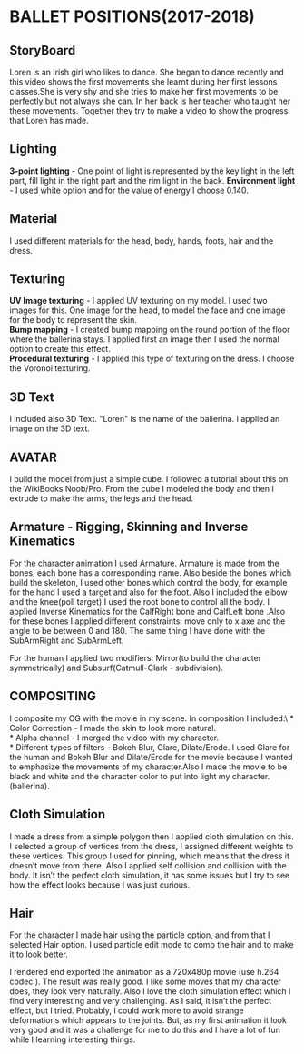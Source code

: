 # BALLET POSITIONS(2017-2018)


## StoryBoard
  Loren is an Irish girl who likes to dance. She began to dance recently and this video shows the first movements she learnt during her first lessons classes.She is very shy and she tries to make her first movements to be perfectly but not always she can. In her back is her teacher who taught her these movements. Together they try to make a video to show the progress that Loren has made.


## Lighting
  **3-point lighting** - One point of light is represented by the key light in the left part, fill light in the right part and the rim light in the back.
  **Environment light** - I used white option and for the value of energy I choose 0.140.


## Material 
  I used different materials for the head, body, hands, foots, hair and the dress.


## Texturing
  **UV Image texturing** - I applied UV texturing on my model. I used two images for this. One image for the head, to model the face and one image for the body to represent the skin.\
  **Bump mapping** - I created bump mapping on the round portion of the floor where the ballerina stays. I applied first an image then I used the normal option to create this effect.\
  **Procedural texturing** - I applied this type of texturing on the dress. I choose the Voronoi texturing.


## 3D Text 
 I included also 3D Text. "Loren" is the name of the ballerina. I applied an image on the 3D text.


## AVATAR
  I build the model from just a simple cube. I followed a tutorial about this on the WikiBooks Noob/Pro. From the cube I modeled the body and then I extrude to make the arms, the legs and the head. 


## Armature - Rigging, Skinning and Inverse Kinematics
  For the character animation I used Armature. Armature is made from the bones, each bone has a corresponding name. Also beside the bones which build the skeleton, I used other bones which control the body, for example for the hand I used a target and also for the foot. Also I included the elbow and the knee(poll target).I used the root bone to control all the body. I applied Inverse Kinematics for the CalfRight bone and CalfLeft bone .Also for these bones I applied different constraints: move only to x axe and the angle to be between 0 and 180. The same thing I have done with the SubArmRight and SubArmLeft.


  For the human I applied two modifiers: Mirror(to build the character symmetrically)  and Subsurf(Catmull-Clark - subdivision).


## COMPOSITING
  I composite my CG with the movie in my scene. In composition I included:\ 
    * Color Correction - I made the skin to look more natural.\
    * Alpha channel - I merged the video with my character.\
    * Different types of filters - Bokeh Blur, Glare, Dilate/Erode. I used Glare for the human and Bokeh Blur and Dilate/Erode for the movie because I wanted to emphasize the movements of my character.Also I made the movie to be black and white and the character color to put into light my character.(ballerina). 


## Cloth Simulation 
  I made a dress from a simple polygon then I applied cloth simulation on this. I selected a group of vertices from the dress, I assigned different weights to these vertices. This group I used for pinning, which means that the dress it doesn’t move from there. Also I applied self collision and collision with the body. It isn’t the perfect cloth simulation, it has some issues but I try to see how the effect looks because I was just curious. 


## Hair 
  For the character I made hair using the particle option, and from that I selected Hair option. I used particle edit mode to comb the hair and to make it to look better.

  I rendered end exported the animation as a 720x480p movie (use h.264 codec.). The result was really good. I like some moves that my character does, they look very naturally. Also I love the cloth simulation effect which I find very interesting and very challenging. As I said, it isn’t the perfect effect, but I tried. Probably, I could work more to avoid strange deformations which appears to the joints. But, as my first animation it look very good and it was a challenge for me to do this and I have a lot of fun while I learning interesting things.
